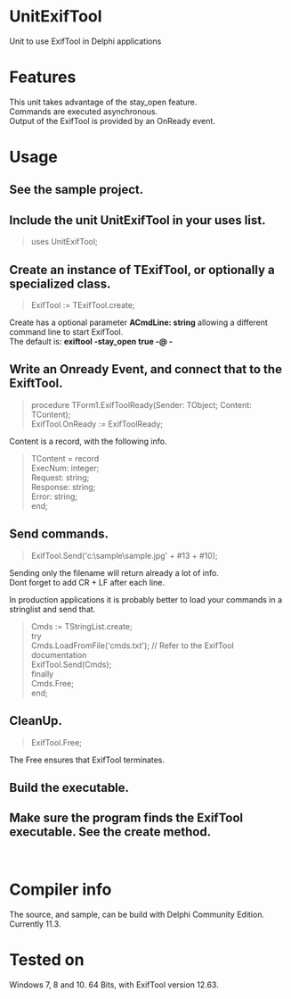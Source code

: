 # UnitExifTool
 Unit to use ExifTool in Delphi applications

# Features
 This unit takes advantage of the stay_open feature. <br>
 Commands are executed asynchronous. <br>
 Output of the ExifTool is provided by an OnReady event. <br>

# Usage
 ## See the sample project.

 ## Include the unit UnitExifTool in your uses list.
 >uses UnitExifTool;<br>
 
 ## Create an instance of TExifTool, or optionally a specialized class.

 >ExifTool := TExifTool.create;<br>

 Create has a optional parameter **ACmdLine: string** allowing a different command line to start ExifTool. <br>
 The default is: **exiftool -stay_open true -@ -**  <br>

 ## Write an Onready Event, and connect that to the ExiftTool. 

 >procedure TForm1.ExifToolReady(Sender: TObject; Content: TContent);<br>
 >ExifTool.OnReady := ExifToolReady;<br>

 Content is a record, with the following info. <br>
 
 >  TContent = record <br>
 >    ExecNum: integer; <br>
 >    Request: string; <br>
 >    Response: string; <br>
 >    Error: string; <br>
 >  end; <br>
 
 ## Send commands. 

 >ExifTool.Send('c:\sample\sample.jpg' + #13 + #10);<br>

 Sending only the filename will return already a lot of info. <br>
 Dont forget to add CR + LF after each line. <br>

 In production applications it is probably better to load your commands in a stringlist and send that. <br>

 >Cmds := TStringList.create; <br>
 >try <br>
 >  Cmds.LoadFromFile('cmds.txt'); // Refer to the ExifTool documentation <br>
 >  ExifTool.Send(Cmds); <br>
 >finally <br>
 >  Cmds.Free; <br>
 >end; <br>

 ## CleanUp.

 >ExifTool.Free;<br>

 The Free ensures that ExifTool terminates. <br>

 ## Build the executable.

 ## Make sure the program finds the ExifTool executable. See the create method.
<br>

# Compiler info
The source, and sample, can be build with Delphi Community Edition. Currently 11.3.<br>

# Tested on 
Windows 7, 8 and 10. 64 Bits, with ExifTool version 12.63.<br>
